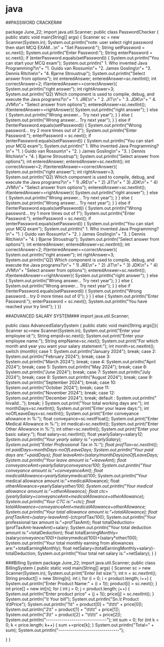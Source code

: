 # java

 ##PASSWORD CRACKER##
 
package June_22;
import java.util.Scanner;
public class PasswordChecker {
    public static void main(String[] args) {
        Scanner sc = new Scanner(System.in);
        System.out.println("note: user select right password then start MCQ EXAM...\n" +
                "Set Password:");
        String setPassword = sc.next();
        System.out.println("Enter Password:");
        String enterPassword = sc.next();
        if (enterPassword.equals(setPassword)) {
            System.out.println("You can start your MCQ exam");
            System.out.println(" 1. Who invented Java Programming?\n"+
                    "1. Guido van Rossum\n"+
                    "2. James Gosling\n"+
                    "3. Dennis Ritchie\n"+
                    "4. Bjarne Stroustrup");
            System.out.println("Select answer from options");
            int enteredAnswer;
            enteredAnswer=sc.nextInt();
            int correctAnswer=2;
            if(enteredAnswer==correctAnswer){
                System.out.println("right answer");
                int rightAnswer=3;
                System.out.println("Q2) Which component is used to compile, debug, and execute the Java programs?\n"+
                        "   1. JRE\n"+
                        "   2. JIT\n"+
                        "   3. JDK\n"+
                        "   4. JVM\n"+
                        "Select answer from options");
                enteredAnswer=sc.nextInt();
                if(enteredAnswer==rightAnswer){
                    System.out.println("right answer");
                }
                else {
                    System.out.println("Wrong answer... Try next year");
                }
            }
            else {
                System.out.println("Wrong answer... Try next year");
            }
        } else if (!enterPassword.equals(setPassword)) {
            System.out.println("Wrong password... try 2 more times out of 2");
            System.out.println("Enter Password:");
            enterPassword = sc.next();
            if (enterPassword.equals(setPassword)) {
                System.out.println("You can start your MCQ exam");
                System.out.println(" 1. Who invented Java Programming?\n"+
                        "1. ) Guido van Rossum\n"+
                        "2. ) James Gosling\n"+
                        "3. ) Dennis Ritchie\n"+
                        "4. ) Bjarne Stroustrup");
                System.out.println("Select answer from options");
                int enteredAnswer;
                enteredAnswer=sc.nextInt();
                int correctAnswer=2;
                if(enteredAnswer==correctAnswer){
                    System.out.println("right answer");
                    int rightAnswer=3;
                    System.out.println("Q2) Which component is used to compile, debug, and execute the Java programs?\n"+
                            "   1) JRE\n"+
                            "   2) JIT\n"+
                            "   3) JDK\n"+
                            "   4) JVM\n"+
                            "Select answer from options");
                    enteredAnswer=sc.nextInt();
                    if(enteredAnswer==rightAnswer){
                        System.out.println("right answer");
                    }
                    else {
                        System.out.println("Wrong answer... Try next year");
                    }
                }
                else {
                    System.out.println("Wrong answer... Try next year");
                }
            } else if (!enterPassword.equals(setPassword)) {
                System.out.println("Wrong password... try 1 more times out of 1");
                System.out.println("Enter Password:");
                enterPassword = sc.next();
                if (enterPassword.equals(setPassword)) {
                    System.out.println("You can start your MCQ exam");
                    System.out.println(" 1. Who invented Java Programming?\n"+
                            "1. ) Guido van Rossum\n"+
                            "2. ) James Gosling\n"+
                            "3. ) Dennis Ritchie\n"+
                            "4. ) Bjarne Stroustrup");
                    System.out.println("Select answer from options");
                    int enteredAnswer;
                    enteredAnswer=sc.nextInt();
                    int correctAnswer=2;
                    if(enteredAnswer==correctAnswer){
                        System.out.println("right answer");
                        int rightAnswer=3;
                        System.out.println("Q2) Which component is used to compile, debug, and execute the Java programs?\n"+
                                "   1) JRE\n"+
                                "   2) JIT\n"+
                                "   3) JDK\n"+
                                "   4) JVM\n"+
                                "Select answer from options");
                        enteredAnswer=sc.nextInt();
                        if(enteredAnswer==rightAnswer){
                            System.out.println("right answer");
                        }
                        else {
                            System.out.println("Wrong answer... Try next year");
                        }
                    }
                    else {
                        System.out.println("Wrong answer... Try next year");
                    }
                } else if (!enterPassword.equals(setPassword)) {
                    System.out.println("Wrong password... try 0 more times out of 0");
                }
            }
        }
        else {
            System.out.println("Enter Password:");
            enterPassword = sc.next();
            System.out.println("You have reached your try limit");
        }
    }}


##ADVANCED SALARY SYSTEM###
import java.util.Scanner;

public class AdvancedSalarySystem {
    public static void main(String args[]){
        Scanner sc=new Scanner(System.in);
        System.out.print("Enter your employee id:");
        String empid=sc.next();
        System.out.print("Enter your employee name:");
        String empName=sc.next();
        System.out.print("For which month and year you want your salary statement:");
        int month=sc.nextInt();
         switch (month){
            case 1: System.out.println("January 2024");
                break;
            case 2: System.out.println("February 2024");
                break;
            case 3: System.out.println("March 2024");
                break;
            case 4: System.out.println("April 2024");
                break;
            case 5: System.out.println("May 2024");
                break;
            case 6: System.out.println("June 2024");
                break;
            case 7: System.out.println("July 2024");
                break;
            case 8: System.out.println("August 2024");
                break;
            case 9: System.out.println("September 2024");
                break;
            case 10: System.out.println("October 2024");
                break;
            case 11: System.out.println("November 2024");
                break;
            case 12: System.out.println("December 2024");
                break;
            default : System.out.println(" Invaild...");
                break;
        }
        System.out.print("Your total working days are:");
        int monthDays=sc.nextInt();
        System.out.print("Enter your leave days:");
        int noOfLeaveDays=sc.nextInt();
        System.out.print("Enter conveyance allowance in %:");
        float conveyance=sc.nextFloat();
        System.out.print("Enter Medical Allowance in %:");
        int medical=sc.nextInt();
        System.out.print("Enter Other Allowance in %:");
        int other=sc.nextInt();
        System.out.print("Enter your basic salary:");
        float salary=sc.nextInt();
        float yearlySalary=salary*12;
        System.out.println("Your yearly salary is:"+yearlySalary);
        System.out.print("Enter Professional Tax  in %:");
        float profTax=sc.nextInt();
        int paidDays=monthDays-noOfLeaveDays;
        System.out.println("Your paid days are:"+paidDays);
        float leaveAmt=(salary/monthDays)*noOfLeaveDays;
        System.out.println("Your leave amount is:"+leaveAmt);
        float conveyanceAmt=yearlySalary*conveyance/100;
        System.out.println("Your conveyance amount is:"+conveyanceAmt);
        float medicalAllowance=yearlySalary*medical/100;
        System.out.println("Your medical allowance amount is:"+medicalAllowance);
        float otherAllowance=yearlySalary*other/100;
        System.out.println("Your medical allowance amount is:"+otherAllowance);
        float ctc=(yearlySalary+conveyanceAmt+medicalAllowance+otherAllowance);
        System.out.println("Your CTC is:"+ctc);
        float totalAllowance=conveyanceAmt+medicalAllowance+otherAllowance;
        System.out.println("Your total allowance amount is:"+totalAllowance);
        float profTaxAmt=(salary-leaveAmt)-(ctc*profTax/100);
        System.out.println("Your professional tax amount is:"+profTaxAmt);
        float totalDeduction=(profTaxAmt-leaveAmt)+salary;
        System.out.println("Your total deduction amount is:"+totalDeduction);
        float totalEarningMonthly=(salary*conveyance/100)+(salary*medical/100)+(salary*other/100);
        System.out.println("Your total monthly earning from allowances are:"+totalEarningMonthly);
        float netSalary=(totalEarningMonthly+salary)-totalDeduction;
        System.out.println("Your total net salary is:"+netSalary);
    }
}

###Billing System
package June_22;
import java.util.Scanner;
public class BillingSystem {
    public static void main(String[] args) {
        Scanner sc = new Scanner(System.in);
        System.out.print("Enter list size:");
        int n = sc.nextInt();
        String product[] = new String[n];
        int i;
        for (i = 0; i < product.length; i++) {
            System.out.println("Enter Product Name:" + (i + 1));
            product[i] = sc.next();
        }
             int price[] = new int[n];
        for (  int j = 0; j < product.length; j++) {
            System.out.println("Enter product price" + (j + 1));
            price[j] = sc.nextInt();
        }
        System.out.println("\t Your bill");
        System.out.println("Sn.\t Product \t\tPrice");
        System.out.println("1\t" + product[0] + "\t\t\t" + price[0]);
        System.out.println("2\t" + product[1] + "\t\t\t" + price[1]);
        System.out.println("3\t" + product[2] + "\t\t\t" + price[2]);
        System.out.println("-------------------------------");
        int sum = 0;
        for (int k = 0; k < price.length; k++) {
            sum +=price[k];
        }
        System.out.println("Total=" + sum);
        System.out.println("-------------------------------");

}
}









    
